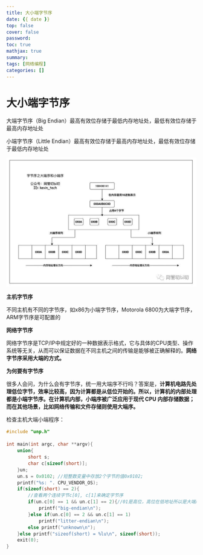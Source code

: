 ```yaml
---
title: 大小端字节序
date: {{ date }}
top: false
cover: false
password:
toc: true
mathjax: true
summary:
tags: [网络编程] 
categories: []
---
```


# 大小端字节序

大端字节序（Big Endian）最高有效位存储于最低内存地址处，最低有效位存储于最高内存地址处

小端字节序（Little Endian）最高有效位存储于最高内存地址处，最低有效位存储于最低内存地址处

![image-20230329113618112](https://raw.githubusercontent.com/mowang111/image-hosting/master/typora_images/image-20230329113618112.png)

**主机字节序**

不同主机有不同的字节序，如x86为小端字节序，Motorola 6800为大端字节序，ARM字节序是可配置的

**网络字节序**

网络字节序是TCP/IP中规定好的一种数据表示格式，它与具体的CPU类型、操作系统等无关，从而可以保证数据在不同主机之间的传输是能够被正确解释的。**网络字节序采用大端的方式。**

**为何要有字节序**

很多人会问，为什么会有字节序，统一用大端序不行吗？答案是，**计算机电路先处理低位字节，效率比较高，因为计算都是从低位开始的。**所以，**计算机的内部处理都是小端字节序**。在计算机内部，小端序被广泛应用于现代 CPU 内部存储数据；而在其他场景，比如**网络传输和文件存储则使用大端序。**



检查主机大端小端程序：

```c
#include "unp.h"

int main(int argc, char **argv){
    union{
        short s;
        char c[sizeof(short)];
    }un;
    un.s = 0x0102; //短整数变量中存放2个字节的值0x0102;
    printf("%s: ". CPU_VENDOR_OS);
    if(sizeof(short) == 2){
        //查看两个连续字节c[0], c[1]来确定字节序
        if(un.c[0] == 1 && un.c[1] == 2){//01是高位，高位在低地址所以是大端序
            printf("big-endian\n");
        }else if(un.c[0] == 2 && un.c[1] == 1)
            printf("litter-endian\n");
        else printf("unknown\n");
    }else printf("sizeof(short) = %lu\n", sizeof(short));
    exit(0);
}
```



